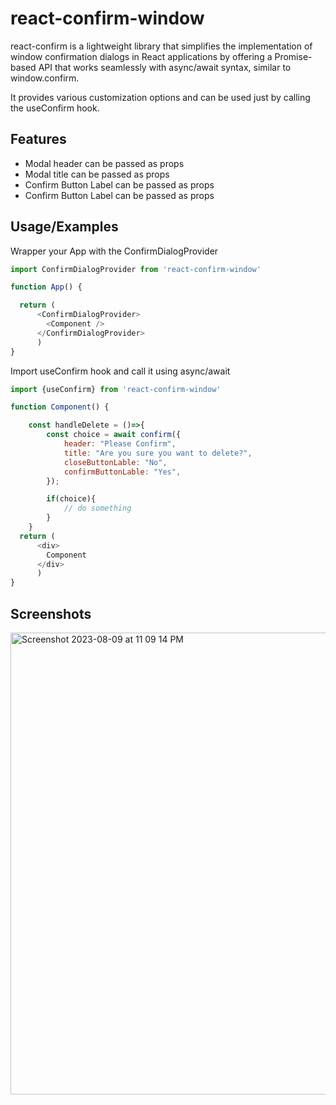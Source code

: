 
# react-confirm-window

react-confirm is a lightweight library that simplifies the implementation of window confirmation dialogs in React applications by offering a Promise-based API that works seamlessly with async/await syntax, similar to window.confirm.

It provides various customization options and can be used just by calling the useConfirm hook.


## Features

- Modal header can be passed as props
- Modal title can be passed as props
- Confirm Button Label can be passed as props
- Confirm Button Label can be passed as props


## Usage/Examples
Wrapper your App with the ConfirmDialogProvider
```javascript
import ConfirmDialogProvider from 'react-confirm-window'

function App() {

  return (
      <ConfirmDialogProvider>
        <Component />
      </ConfirmDialogProvider>
      )
}
```
Import useConfirm hook and call it using async/await
```javascript
import {useConfirm} from 'react-confirm-window'

function Component() {

    const handleDelete = ()=>{
        const choice = await confirm({
            header: "Please Confirm",
            title: "Are you sure you want to delete?",
            closeButtonLable: "No",
            confirmButtonLable: "Yes",
        });

        if(choice){
            // do something
        }
    }
  return (
      <div>
        Component
      </div>
      )
}
```

## Screenshots
<img width="739" alt="Screenshot 2023-08-09 at 11 09 14 PM" src="https://github.com/SubhasishSarkar/react-confirm-window/assets/30510392/e27446b2-3184-47b0-927c-7486c1e32912">



